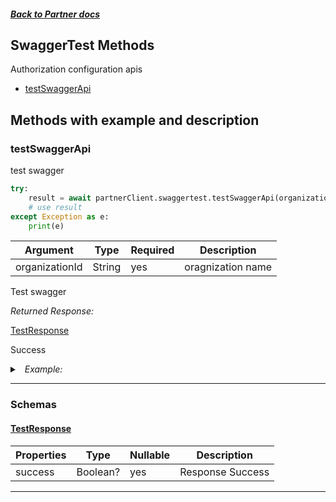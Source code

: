 



##### [Back to Partner docs](./README.md)

## SwaggerTest Methods
Authorization configuration apis
* [testSwaggerApi](#testswaggerapi)



## Methods with example and description


### testSwaggerApi
test swagger




```python
try:
    result = await partnerClient.swaggertest.testSwaggerApi(organizationId=organizationId)
    # use result
except Exception as e:
    print(e)
```





| Argument  |  Type  | Required | Description |
| --------- | -----  | -------- | ----------- | 
| organizationId | String | yes | oragnization name |  



Test swagger

*Returned Response:*




[TestResponse](#TestResponse)

Success




<details>
<summary><i>&nbsp; Example:</i></summary>

```json
{
  "success": true
}
```
</details>









---



### Schemas

 
 
 #### [TestResponse](#TestResponse)

 | Properties | Type | Nullable | Description |
 | ---------- | ---- | -------- | ----------- |
 | success | Boolean? |  yes  | Response Success |

---



